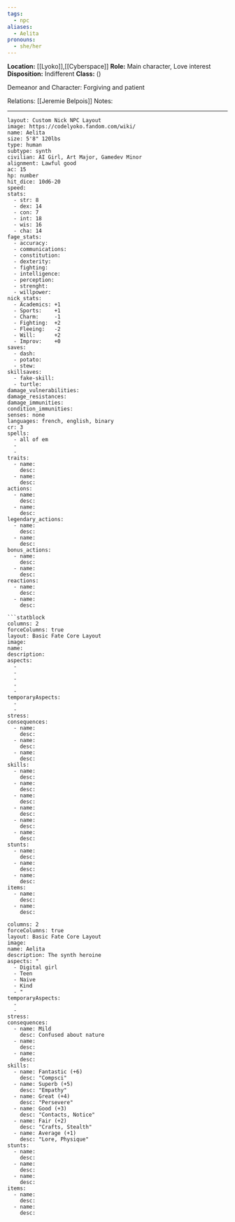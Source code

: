 ```yaml
---
tags:
  - npc
aliases:
  - Aelita
pronouns:
  - she/her
---
```

**Location:** [[Lyoko]],[[Cyberspace]]
**Role:** Main character, Love interest
**Disposition:** Indifferent
**Class:**  ()

Demeanor and Character: Forgiving and patient

Relations: [[Jeremie Belpois]]
Notes:


---
```statblock
layout: Custom Nick NPC Layout
image: https://codelyoko.fandom.com/wiki/
name: Aelita
size: 5'8" 120lbs
type: human
subtype: synth
civilian: AI Girl, Art Major, Gamedev Minor
alignment: Lawful good
ac: 15
hp: number
hit_dice: 10d6-20
speed: 
stats:
  - str: 8
  - dex: 14
  - con: 7
  - int: 18
  - wis: 16
  - cha: 14
fage_stats: 
  - accuracy:       
  - communications: 
  - constitution:   
  - dexterity:      
  - fighting:       
  - intelligence:   
  - perception:     
  - strenght:       
  - willpower:      
nick_stats: 
  - Academics: +1
  - Sports:    +1
  - Charm:     -1
  - Fighting:  +2
  - Fleeing:   -2
  - Will:      +2
  - Improv:    +0
saves:
  - dash:
  - potato: 
  - stew: 
skillsaves:
  - fake-skill: 
  - turtle: 
damage_vulnerabilities: 
damage_resistances: 
damage_immunities: 
condition_immunities: 
senses: none
languages: french, english, binary
cr: 3
spells:
  - all of em
  - 
  -  
traits:
  - name: 
    desc: 
  - name: 
    desc: 
actions:
  - name: 
    desc: 
  - name: 
    desc: 
legendary_actions:
  - name: 
    desc: 
  - name: 
    desc: 
bonus_actions:
  - name: 
    desc: 
  - name: 
    desc: 
reactions:
  - name: 
    desc: 
  - name: 
    desc: 
```

```statblock
```statblock
columns: 2
forceColumns: true
layout: Basic Fate Core Layout
image: 
name: 
description: 
aspects: 
  - 
  - 
  - 
  - 
  - 
temporaryAspects: 
  - 
  - 
stress: 
consequences:
  - name: 
    desc: 
  - name: 
    desc: 
  - name: 
    desc: 
skills:
  - name: 
    desc: 
  - name: 
    desc: 
  - name: 
    desc: 
  - name: 
    desc: 
  - name: 
    desc: 
  - name: 
    desc: 
stunts:
  - name: 
    desc: 
  - name: 
    desc: 
  - name: 
    desc: 
items:
  - name: 
    desc: 
  - name: 
    desc: 
```
```statblock
columns: 2
forceColumns: true
layout: Basic Fate Core Layout
image: 
name: Aelita
description: The synth heroine
aspects: "
  - Digital girl
  - Teen
  - Naive
  - Kind
  - "
temporaryAspects: 
  - 
  - 
stress: 
consequences:
  - name: Mild
    desc: Confused about nature
  - name: 
    desc: 
  - name: 
    desc: 
skills:
  - name: Fantastic (+6)
    desc: "Compsci"
  - name: Superb (+5)
    desc: "Empathy"
  - name: Great (+4)
    desc: "Persevere"
  - name: Good (+3)
    desc: "Contacts, Notice"
  - name: Fair (+2)
    desc: "Crafts, Stealth"
  - name: Average (+1)
    desc: "Lore, Physique" 
stunts:
  - name: 
    desc: 
  - name: 
    desc: 
  - name: 
    desc: 
items:
  - name: 
    desc: 
  - name: 
    desc: 
```
